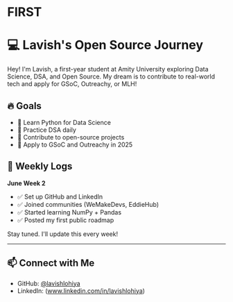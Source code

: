 # FIRST
# 💻 Lavish's Open Source Journey

Hey! I'm Lavish, a first-year student at Amity University exploring Data Science, DSA, and Open Source. My dream is to contribute to real-world tech and apply for GSoC, Outreachy, or MLH!

## 🔥 Goals
- 📌 Learn Python for Data Science
- 📌 Practice DSA daily
- 📌 Contribute to open-source projects
- 📌 Apply to GSoC and Outreachy in 2025

## 📅 Weekly Logs
**June Week 2**
- ✅ Set up GitHub and LinkedIn
- ✅ Joined communities (WeMakeDevs, EddieHub)
- ✅ Started learning NumPy + Pandas
- ✅ Posted my first public roadmap

Stay tuned. I'll update this every week!

---

## 📫 Connect with Me
- GitHub: [@lavishlohiya](https://github.com/lavishlohiya)
- LinkedIn: (www.linkedin.com/in/lavishlohiya)
